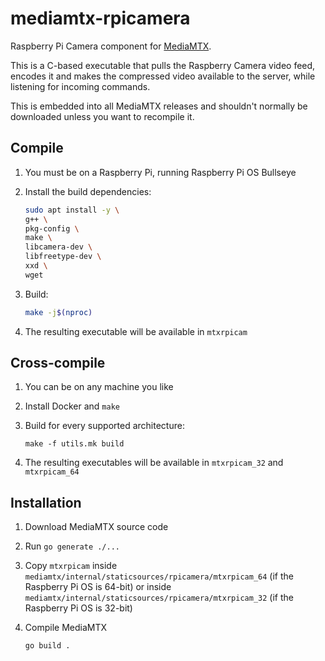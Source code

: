 # mediamtx-rpicamera

Raspberry Pi Camera component for [MediaMTX](https://github.com/bluenviron/mediamtx).

This is a C-based executable that pulls the Raspberry Camera video feed, encodes it and makes the compressed video available to the server, while listening for incoming commands.

This is embedded into all MediaMTX releases and shouldn't normally be downloaded unless you want to recompile it.

## Compile

1. You must be on a Raspberry Pi, running Raspberry Pi OS Bullseye

2. Install the build dependencies:

   ```sh
   sudo apt install -y \
   g++ \
   pkg-config \
   make \
   libcamera-dev \
   libfreetype-dev \
   xxd \
   wget
   ```

3. Build:

   ```sh
   make -j$(nproc)
   ```

4. The resulting executable will be available in `mtxrpicam`

## Cross-compile

1. You can be on any machine you like

2. Install Docker and `make`

3. Build for every supported architecture:

   ```
   make -f utils.mk build
   ```

4. The resulting executables will be available in `mtxrpicam_32` and `mtxrpicam_64`

## Installation

1. Download MediaMTX source code

2. Run `go generate ./...`

3. Copy `mtxrpicam` inside `mediamtx/internal/staticsources/rpicamera/mtxrpicam_64` (if the Raspberry Pi OS is 64-bit) or inside `mediamtx/internal/staticsources/rpicamera/mtxrpicam_32` (if the Raspberry Pi OS is 32-bit)

4. Compile MediaMTX

   ```sh
   go build .
   ```
